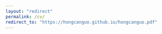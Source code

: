 ```yaml
---
layout: "redirect"
permalink: /cv/
redirect_to: "https://hongcanguo.github.io/hongcanguo.pdf"
---
```

